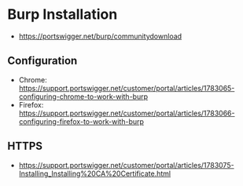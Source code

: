 # Burp Installation

* https://portswigger.net/burp/communitydownload

## Configuration

* Chrome: https://support.portswigger.net/customer/portal/articles/1783065-configuring-chrome-to-work-with-burp
* Firefox: https://support.portswigger.net/customer/portal/articles/1783066-configuring-firefox-to-work-with-burp

## HTTPS

* https://support.portswigger.net/customer/portal/articles/1783075-Installing_Installing%20CA%20Certificate.html